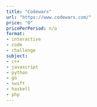 ```yaml
---
title: "Codewars"
url: "https://www.codewars.com/"
price: "0"
pricePerPeriod: n/a
format: 
- interactive
- code
- challenge
subject: 
- c++
- javascript
- python
- go
- swift
- haskell
- php
---
```

